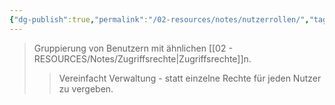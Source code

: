 ```yaml
---
{"dg-publish":true,"permalink":"/02-resources/notes/nutzerrollen/","tags":["it-sicherheit/berechtigung"],"noteIcon":"","updated":"2025-08-26T16:35:24.468+02:00"}
---
```


>Gruppierung von Benutzern mit ähnlichen [[02 - RESOURCES/Notes/Zugriffsrechte\|Zugriffsrechte]]n.
>>Vereinfacht Verwaltung - statt einzelne Rechte für jeden Nutzer zu vergeben.